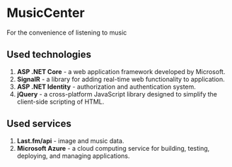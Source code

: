 # MusicCenter
For the convenience of listening to music

## Used technologies
1. **ASP .NET Core** - a web application framework developed by Microsoft.
2. **SignalR** - a library for adding real-time web functionality to application.
3. **ASP .NET Identity** - authorization and authentication system.
4. **jQuery** - a cross-platform JavaScript library designed to simplify the client-side scripting of HTML.
## Used services
1. **Last.fm/api** - image and music data.
2. **Microsoft Azure** -  a cloud computing service for building, testing, deploying, and managing applications.
